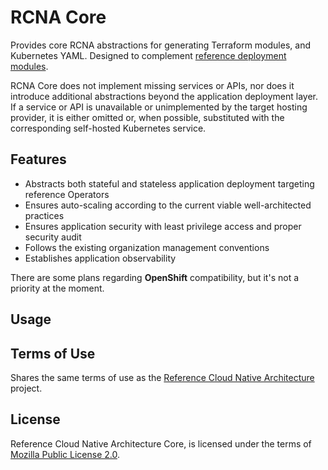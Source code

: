 # RCNA Core

Provides core RCNA abstractions for generating Terraform modules, and Kubernetes YAML.
Designed to complement [reference deployment modules](https://github.com/yuriy-yarosh?tab=repositories&q=terraform-reference-&type=&language=&sort=name).

RCNA Core does not implement missing services or APIs, nor does it introduce additional abstractions beyond the application deployment layer. 
If a service or API is unavailable or unimplemented by the target hosting provider, it is either omitted or, when possible, substituted with the corresponding self-hosted Kubernetes service.

## Features

 - Abstracts both stateful and stateless application deployment targeting reference Operators
 - Ensures auto-scaling according to the current viable well-architected practices
 - Ensures application security with least privilege access and proper security audit
 - Follows the existing organization management conventions
 - Establishes application observability
 
There are some plans regarding **OpenShift** compatibility, but it's not a priority at the moment.

## Usage

## Terms of Use

Shares the same terms of use as the [Reference Cloud Native Architecture](../README.md#terms-of-use) project.

## License

Reference Cloud Native Architecture Core, is licensed under the terms of [Mozilla Public License 2.0](../LICENSE).
